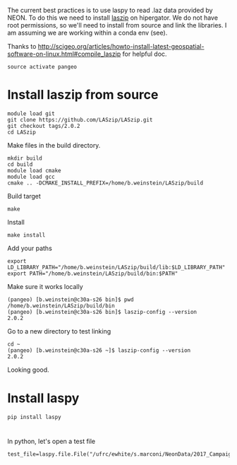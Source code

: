 The current best practices is to use laspy to read .laz data provided by NEON.
To do this we need to install [laszip](https://www.laszip.org/) on hipergator. We do not have root permissions, so we'll need to install from source and link the libraries. I am assuming we are working within a conda env (see). 

Thanks to http://scigeo.org/articles/howto-install-latest-geospatial-software-on-linux.html#compile_laszip for helpful doc.

```
source activate pangeo
```

# Install laszip from source

```
module load git
git clone https://github.com/LASzip/LASzip.git
git checkout tags/2.0.2
cd LASzip
```

Make files in the build directory.
```
mkdir build
cd build
module load cmake
module load gcc
cmake .. -DCMAKE_INSTALL_PREFIX=/home/b.weinstein/LASzip/build 
```

Build target

```
make
```

Install

```
make install
```

Add your paths

```
export LD_LIBRARY_PATH="/home/b.weinstein/LASzip/build/lib:$LD_LIBRARY_PATH"
export PATH="/home/b.weinstein/LASzip/build/bin:$PATH"
```

Make sure it works locally

```
(pangeo) [b.weinstein@c30a-s26 bin]$ pwd
/home/b.weinstein/LASzip/build/bin
(pangeo) [b.weinstein@c30a-s26 bin]$ laszip-config --version
2.0.2
```

Go to a new directory to test linking

```
cd ~
(pangeo) [b.weinstein@c30a-s26 ~]$ laszip-config --version
2.0.2
```

Looking good.

# Install laspy

```
pip install laspy
```

# 
In python, let's open a test file

```
test_file=laspy.file.File("/ufrc/ewhite/s.marconi/NeonData/2017_Campaign/D03/OSBS/L1/DiscreteLidar/ClassifiedPointCloud/NEON_D03_OSBS_DP1_412000_3283000_classified_point_cloud.laz")
```



